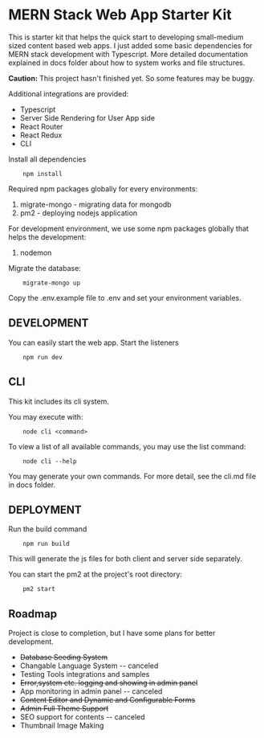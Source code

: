 # MERN Stack Web App Starter Kit

This is starter kit that helps the quick start to developing small-medium sized content based web apps. I just added some basic dependencies for MERN stack development with Typescript. More detailed documentation explained in docs folder about how to system works and file structures.

**Caution:** This project hasn't finished yet. So some features may be buggy.

Additional integrations are provided:

* Typescript
* Server Side Rendering for User App side
* React Router
* React Redux
* CLI

Install all dependencies

```shellscript
    npm install  
```

Required npm packages globally for every environments:

1. migrate-mongo - migrating data for mongodb
2. pm2 - deploying nodejs application

For development environment, we use some npm packages globally that helps the development:

1. nodemon

Migrate the database:

```shellscript
    migrate-mongo up
```

Copy the .env.example file to .env and set your environment variables.

## DEVELOPMENT

You can easily start the web app. Start the listeners

```shellscript
    npm run dev  
```

## CLI

This kit includes its cli system.

You may execute with:

```shellscript
    node cli <command>
```

To view a list of all available commands, you may use the list command:

```shellscript
    node cli --help
```

You may generate your own commands. For more detail, see the cli.md file in docs folder.

## DEPLOYMENT

Run the build command

```shellscript
    npm run build
```

This will generate the js files for both client and server side separately.

You can start the pm2 at the project's root directory:

```shellscript
    pm2 start
```

## Roadmap

Project is close to completion, but I have some plans for better development.

* ~~Database Seeding System~~
* Changable Language System -- canceled
* Testing Tools integrations and samples
* ~~Error,system etc. logging and showing in admin panel~~
* App monitoring in admin panel -- canceled
* ~~Content Editor and Dynamic and Configurable Forms~~
* ~~Admin Full Theme Support~~
* SEO support for contents -- canceled
* Thumbnail Image Making
